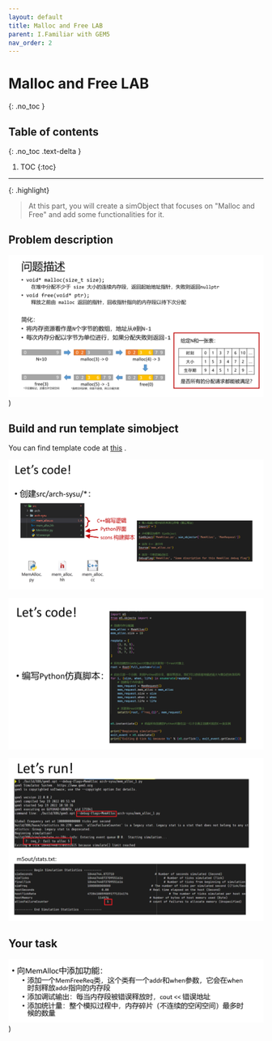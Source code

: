 ```yaml
---
layout: default
title: Malloc and Free LAB
parent: I.Familiar with GEM5
nav_order: 2
---
```


# Malloc and Free LAB
{: .no_toc }

## Table of contents
{: .no_toc .text-delta }

1. TOC
{:toc}
---

{: .highlight}
> At this part, you will create a simObject that focuses on "Malloc and Free" and add some functionalities for it.

## Problem description

![malloc and free](../../assets/images/malloc_free/des.png))

## Build and run template simobject

You can find template code at [this](https://github.com/gty111/SYSU-ARCH-material/tree/main/LAB1) .

![src](../../assets/images/malloc_free/src.png)

![config](../../assets/images/malloc_free/config.png)

![run](../../assets/images/malloc_free/run.png)

## Your task

![task](../../assets/images/malloc_free/task.png))